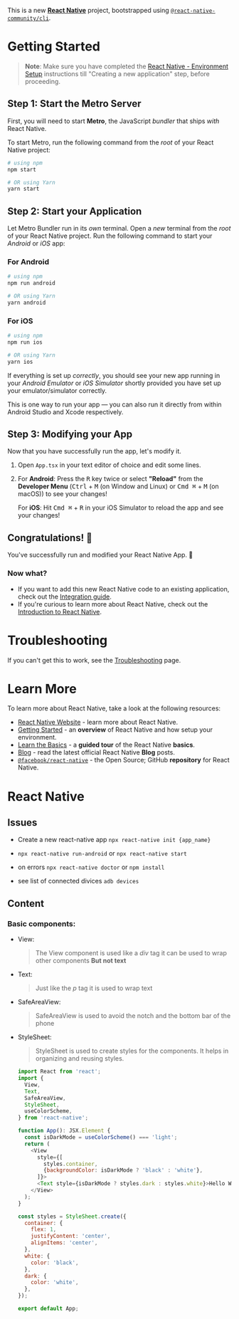 This is a new [**React Native**](https://reactnative.dev) project, bootstrapped using [`@react-native-community/cli`](https://github.com/react-native-community/cli).

# Getting Started

> **Note**: Make sure you have completed the [React Native - Environment Setup](https://reactnative.dev/docs/environment-setup) instructions till "Creating a new application" step, before proceeding.

## Step 1: Start the Metro Server

First, you will need to start **Metro**, the JavaScript _bundler_ that ships _with_ React Native.

To start Metro, run the following command from the _root_ of your React Native project:

```bash
# using npm
npm start

# OR using Yarn
yarn start
```

## Step 2: Start your Application

Let Metro Bundler run in its _own_ terminal. Open a _new_ terminal from the _root_ of your React Native project. Run the following command to start your _Android_ or _iOS_ app:

### For Android

```bash
# using npm
npm run android

# OR using Yarn
yarn android
```

### For iOS

```bash
# using npm
npm run ios

# OR using Yarn
yarn ios
```

If everything is set up _correctly_, you should see your new app running in your _Android Emulator_ or _iOS Simulator_ shortly provided you have set up your emulator/simulator correctly.

This is one way to run your app — you can also run it directly from within Android Studio and Xcode respectively.

## Step 3: Modifying your App

Now that you have successfully run the app, let's modify it.

1. Open `App.tsx` in your text editor of choice and edit some lines.
2. For **Android**: Press the <kbd>R</kbd> key twice or select **"Reload"** from the **Developer Menu** (<kbd>Ctrl</kbd> + <kbd>M</kbd> (on Window and Linux) or <kbd>Cmd ⌘</kbd> + <kbd>M</kbd> (on macOS)) to see your changes!

   For **iOS**: Hit <kbd>Cmd ⌘</kbd> + <kbd>R</kbd> in your iOS Simulator to reload the app and see your changes!

## Congratulations! :tada:

You've successfully run and modified your React Native App. :partying_face:

### Now what?

- If you want to add this new React Native code to an existing application, check out the [Integration guide](https://reactnative.dev/docs/integration-with-existing-apps).
- If you're curious to learn more about React Native, check out the [Introduction to React Native](https://reactnative.dev/docs/getting-started).

# Troubleshooting

If you can't get this to work, see the [Troubleshooting](https://reactnative.dev/docs/troubleshooting) page.

# Learn More

To learn more about React Native, take a look at the following resources:

- [React Native Website](https://reactnative.dev) - learn more about React Native.
- [Getting Started](https://reactnative.dev/docs/environment-setup) - an **overview** of React Native and how setup your environment.
- [Learn the Basics](https://reactnative.dev/docs/getting-started) - a **guided tour** of the React Native **basics**.
- [Blog](https://reactnative.dev/blog) - read the latest official React Native **Blog** posts.
- [`@facebook/react-native`](https://github.com/facebook/react-native) - the Open Source; GitHub **repository** for React Native.

# React Native

## Issues

- Create a new react-native app `npx react-native init {app_name}`

- `npx react-native run-android` or `npx react-native start`

- on errors `npx react-native doctor` or `npm install`

- see list of connected divices `adb devices`

## Content

### Basic components:

- View:

  > The View component is used like a _div_ tag it can be used to wrap other components **But not text**

- Text:

  > Just like the _p_ tag it is used to wrap text

- SafeAreaView:

  > SafeAreaView is used to avoid the notch and the bottom bar of the phone

- StyleSheet:

  > StyleSheet is used to create styles for the components. It helps in organizing and reusing styles.

  ```javascript
  import React from 'react';
  import {
    View,
    Text,
    SafeAreaView,
    StyleSheet,
    useColorScheme,
  } from 'react-native';

  function App(): JSX.Element {
    const isDarkMode = useColorScheme() === 'light';
    return (
      <View
        style={[
          styles.container,
          {backgroundColor: isDarkMode ? 'black' : 'white'},
        ]}>
        <Text style={isDarkMode ? styles.dark : styles.white}>Hello World</Text>
      </View>
    );
  }

  const styles = StyleSheet.create({
    container: {
      flex: 1,
      justifyContent: 'center',
      alignItems: 'center',
    },
    white: {
      color: 'black',
    },
    dark: {
      color: 'white',
    },
  });

  export default App;
  ```
